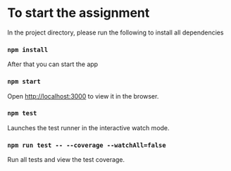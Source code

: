 # To start the assignment

In the project directory, please run the following to install all dependencies

### `npm install`

After that you can start the app

### `npm start`
Open [http://localhost:3000](http://localhost:3000) to view it in the browser.

### `npm test`

Launches the test runner in the interactive watch mode.

### `npm run test -- --coverage --watchAll=false`

Run all tests and view the test coverage.
